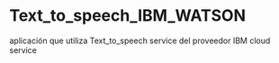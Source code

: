 # Text_to_speech_IBM_WATSON
aplicación que utiliza Text_to_speech service del proveedor IBM cloud service
